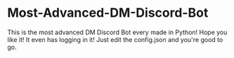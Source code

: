 # Most-Advanced-DM-Discord-Bot
This is the most advanced DM Discord Bot every made in Python! Hope you like it! It even has logging in it! Just edit the config.json and you're good to go.
